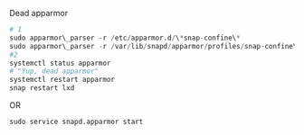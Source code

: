 


  
Dead apparmor  
  

```python
# 1  
sudo apparmor\_parser -r /etc/apparmor.d/\*snap-confine\*  
sudo apparmor\_parser -r /var/lib/snapd/apparmor/profiles/snap-confine\*  
#2  
systemctl status apparmor  
# "Yup, dead apparmor"  
systemctl restart apparmor  
snap restart lxd
```
   
  
OR  
  

```python
sudo service snapd.apparmor start
```
